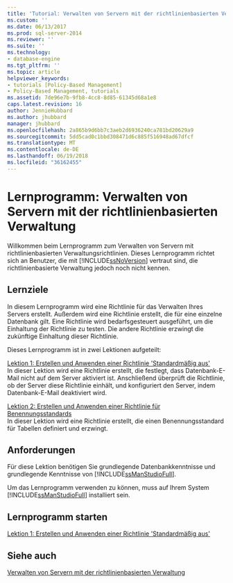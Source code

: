 ```yaml
---
title: 'Tutorial: Verwalten von Servern mit der richtlinienbasierten Verwaltung | Microsoft-Dokumentation'
ms.custom: ''
ms.date: 06/13/2017
ms.prod: sql-server-2014
ms.reviewer: ''
ms.suite: ''
ms.technology:
- database-engine
ms.tgt_pltfrm: ''
ms.topic: article
helpviewer_keywords:
- tutorials [Policy-Based Management]
- Policy-Based Management, tutorials
ms.assetid: 7de96e7b-9fb8-4cc8-8d85-61345d68a1e8
caps.latest.revision: 16
author: JennieHubbard
ms.author: jhubbard
manager: jhubbard
ms.openlocfilehash: 2a865b9d6bb7c3aeb2d6936240ca781bd20629a9
ms.sourcegitcommit: 5dd5cad0c1bbd308471d6c885f516948ad67dfcf
ms.translationtype: MT
ms.contentlocale: de-DE
ms.lasthandoff: 06/19/2018
ms.locfileid: "36162455"
---
```

# <a name="tutorial-administering-servers-by-using-policy-based-management"></a>Lernprogramm: Verwalten von Servern mit der richtlinienbasierten Verwaltung
  Willkommen beim Lernprogramm zum Verwalten von Servern mit richtlinienbasierten Verwaltungsrichtlinien. Dieses Lernprogramm richtet sich an Benutzer, die mit [!INCLUDE[ssNoVersion](../../includes/ssnoversion-md.md)] vertraut sind, die richtlinienbasierte Verwaltung jedoch noch nicht kennen.  
  
## <a name="what-you-will-learn"></a>Lernziele  
 In diesem Lernprogramm wird eine Richtlinie für das Verwalten Ihres Servers erstellt. Außerdem wird eine Richtlinie erstellt, die für eine einzelne Datenbank gilt. Eine Richtlinie wird bedarfsgesteuert ausgeführt, um die Einhaltung der Richtlinie zu testen. Die andere Richtlinie erzwingt die zukünftige Einhaltung dieser Richtlinie.  
  
 Dieses Lernprogramm ist in zwei Lektionen aufgeteilt:  
  
 [Lektion 1: Erstellen und Anwenden einer Richtlinie 'Standardmäßig aus'](lesson-1-create-and-apply-an-off-by-default-policy.md)  
 In dieser Lektion wird eine Richtlinie erstellt, die festlegt, dass Datenbank-E-Mail nicht auf dem Server aktiviert ist. Anschließend überprüft die Richtlinie, ob der Server diese Richtlinie einhält, und konfiguriert den Server, indem Datenbank-E-Mail deaktiviert wird.  
  
 [Lektion 2: Erstellen und Anwenden einer Richtlinie für Benennungsstandards](lesson-2-create-and-apply-a-naming-standards-policy.md)  
 In dieser Lektion wird eine Richtlinie erstellt, die einen Benennungsstandard für Tabellen definiert und erzwingt.  
  
## <a name="requirements"></a>Anforderungen  
 Für diese Lektion benötigen Sie grundlegende Datenbankkenntnisse und grundlegende Kenntnisse von [!INCLUDE[ssManStudioFull](../../includes/ssmanstudiofull-md.md)].  
  
 Um das Lernprogramm verwenden zu können, muss auf Ihrem System [!INCLUDE[ssManStudioFull](../../includes/ssmanstudiofull-md.md)] installiert sein.  
  
## <a name="start-the-tutorial"></a>Lernprogramm starten  
 [Lektion 1: Erstellen und Anwenden einer Richtlinie 'Standardmäßig aus'](lesson-1-create-and-apply-an-off-by-default-policy.md)  
  
## <a name="see-also"></a>Siehe auch  
 [Verwalten von Servern mit der richtlinienbasierten Verwaltung](administer-servers-by-using-policy-based-management.md)  
  
  